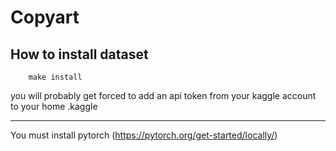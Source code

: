# Copyart

## How to install dataset

        make install

you will probably get forced to add an api token from your kaggle account to your home .kaggle

---

You must install pytorch (https://pytorch.org/get-started/locally/)